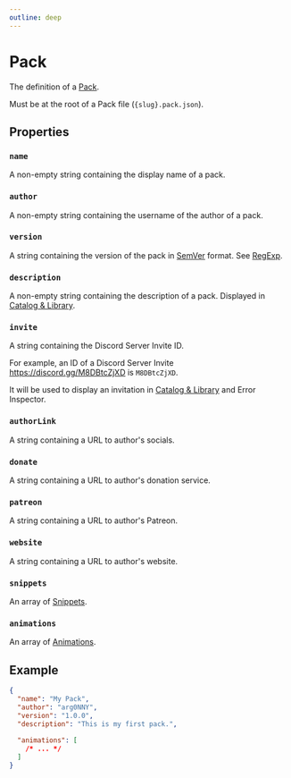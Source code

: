 ```yaml
---
outline: deep
---
```


# Pack

The definition of a [Pack](/usage/packs).

Must be at the root of a Pack file (`{slug}.pack.json`).

## Properties

### `name`

A non-empty string containing the display name of a pack.

### `author`

A non-empty string containing the username of the author of a pack.

### `version`

A string containing the version of the pack in [SemVer](https://semver.org/) format. See [RegExp](https://regex101.com/r/vkijKf/1/).

### `description` <Badge type="info" text="optional" />

A non-empty string containing the description of a pack. Displayed in [Catalog & Library](/usage/packs#catalog-library).

### `invite` <Badge type="info" text="optional" />

A string containing the Discord Server Invite ID.

For example, an ID of a Discord Server Invite https://discord.gg/M8DBtcZjXD is `M8DBtcZjXD`.

It will be used to display an invitation in [Catalog & Library](/usage/packs#catalog-library) and Error Inspector.

### `authorLink` <Badge type="info" text="optional" />

A string containing a URL to author's socials.

### `donate` <Badge type="info" text="optional" />

A string containing a URL to author's donation service.

### `patreon` <Badge type="info" text="optional" />

A string containing a URL to author's Patreon.

### `website` <Badge type="info" text="optional" />

A string containing a URL to author's website.

### `snippets` <Badge type="info" text="optional" />

An array of [Snippets](./snippet).

### `animations`

An array of [Animations](./animation).

## Example

```json
{
  "name": "My Pack",
  "author": "arg0NNY",
  "version": "1.0.0",
  "description": "This is my first pack.",
  
  "animations": [
    /* ... */
  ]
}
```
